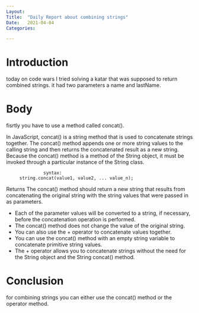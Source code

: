 ```yaml
---
Layout:
Title:	"Daily Report about combining strings"
Date:	2021-04-04
Categories:

---
```


# Introduction

today on code wars I tried solving a katar that was supposed to return combined strings.
it had two parameters a name and lastName.

# Body
 fisrtly you have to use a method called concat().

 In JavaScript, concat() is a string method that is used to concatenate strings together. The concat() method appends one or more string values to the calling string and then returns the concatenated result as a new string. Because the concat() method is a method of the String object, it must be invoked through a particular instance of the String class.

                  syntax:
         string.concat(value1, value2, ... value_n);

Returns
The concat() method should return a new string that results from concatenating the original string with the string values that were passed in as parameters.

* Each of the parameter values will be converted to a string, if necessary, before the concatenation operation is performed.
* The concat() method does not change the value of the original string.
* You can also use the + operator to concatenate values together.
* You can use the concat() method with an empty string variable to concatenate primitive string values.
* The + operator allows you to concatenate strings without the need for the String object and the String concat() method.

# Conclusion

for combining strings you can either use the concat() method or the operator method.